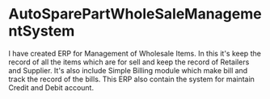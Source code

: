 # AutoSparePartWholeSaleManagementSystem
I have created ERP for Management of Wholesale Items. In this it's keep the record of all the items which are for sell and keep the record of Retailers and Supplier. It's also include Simple Billing module which make bill and track the record of the bills. This ERP also contain the system for maintain Credit and Debit account.
